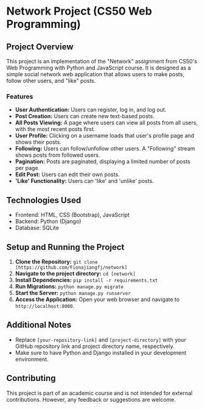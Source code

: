 # Network Project (CS50 Web Programming)

## Project Overview

This project is an implementation of the "Network" assignment from CS50's Web Programming with Python and JavaScript course. It is designed as a simple social network web application that allows users to make posts, follow other users, and "like" posts.

### Features

- **User Authentication:** Users can register, log in, and log out.
- **Post Creation:** Users can create new text-based posts.
- **All Posts Viewing:** A page where users can view all posts from all users, with the most recent posts first.
- **User Profile:** Clicking on a username loads that user's profile page and shows their posts.
- **Following:** Users can follow/unfollow other users. A "Following" stream shows posts from followed users.
- **Pagination:** Posts are paginated, displaying a limited number of posts per page.
- **Edit Post:** Users can edit their own posts.
- **'Like' Functionality:** Users can 'like' and 'unlike' posts.

## Technologies Used

- Frontend: HTML, CSS (Bootstrap), JavaScript
- Backend: Python (Django)
- Database: SQLite

## Setup and Running the Project

1. **Clone the Repository:** `git clone [https://github.com/Fionajiangfj/network]`
2. **Navigate to the project directory:** `cd [network]`
3. **Install Dependencies:** `pip install -r requirements.txt`
4. **Run Migrations:** `python manage.py migrate`
5. **Start the Server:** `python manage.py runserver`
6. **Access the Application:** Open your web browser and navigate to `http://localhost:8000`.

## Additional Notes

- Replace `[your-repository-link]` and `[project-directory]` with your GitHub repository link and project directory name, respectively.
- Make sure to have Python and Django installed in your development environment.

## Contributing

This project is part of an academic course and is not intended for external contributions. However, any feedback or suggestions are welcome.
